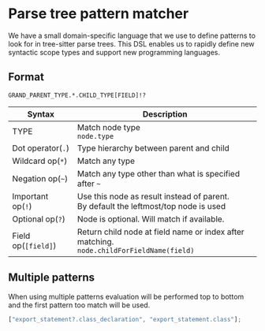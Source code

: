 # Parse tree pattern matcher

We have a small domain-specific language that we use to define patterns to look for in tree-sitter parse trees. This DSL enables us to rapidly define new syntactic scope types and support new programming languages.

## Format

`GRAND_PARENT_TYPE.*.CHILD_TYPE[FIELD]!?`

| Syntax              | Description                                                                                  |
| ------------------- | -------------------------------------------------------------------------------------------- |
| TYPE                | Match node type<br/>`node.type`                                                              |
| Dot operator(`.`)   | Type hierarchy between parent and child                                                      |
| Wildcard op(`*`)    | Match any type                                                                               |
| Negation op(`~`)    | Match any type other than what is specified after `~`                                        |
| Important op(`!`)   | Use this node as result instead of parent.<br/>By default the leftmost/top node is used      |
| Optional op(`?`)    | Node is optional. Will match if available.                                                   |
| Field op(`[field]`) | Return child node at field name or index after matching.<br/>`node.childForFieldName(field)` |

## Multiple patterns

When using multiple patterns evaluation will be performed top to bottom and the first pattern too match will be used.

```js
["export_statement?.class_declaration", "export_statement.class"];
```
